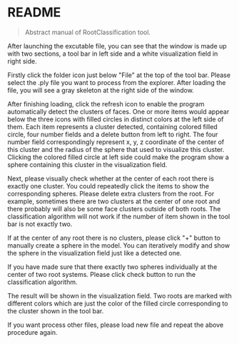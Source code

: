 # README
<a id="this"></a>

[readme]: #this

> Abstract manual of RootClassification tool.

After launching the excutable file, you can see that the window is made up with two sections, a tool bar in left side and a white visualization field in right side.

Firstly click the folder icon just below "File" at the top of the tool bar. Please select the .ply file you want to process from the explorer. After loading the file, you will see a gray skeleton at the right side of the window.

After finishing loading, click the refresh icon to enable the program automatically detect the clusters of faces. One or more items would appear below the three icons with filled circles in distinct colors at the left side of them. Each item represents a cluster detected, containing colored filled circle, four number fields and a delete button from left to right. The four number field correspondingly represent x, y, z coordinate of the center of this cluster and the radius of the sphere that used to visualize this cluster. Clicking the colored filled circle at left side could make the program show a sphere containing this cluster in the visualization field.

Next, please visually check whether at the center of each root there is exactly one cluster. You could repeatedly click the items to show the corresponding spheres. Please delete extra clusters from the root. For example, sometimes there are two clusters at the center of one root and there probably will also be some face clusters outside of both roots. The classification algorithm will not work if the number of item shown in the tool bar is not exactly two.

If at the center of any root there is no clusters, please click "+" button to manually create a sphere in the model. You can iteratively modify and show the sphere in the visualization field just like a detected one.

If you have made sure that there exactly two spheres individually at the center of two root systems. Please click check button to run the classification algorithm.

The result will be shown in the visualization field. Two roots are marked with different colors which are just the color of the filled circle corresponding to the cluster shown in the tool bar.

If you want process other files, please load new file and repeat the above procedure again.